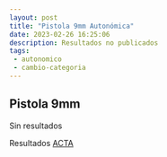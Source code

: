 ```yaml
---
layout: post
title: "Pistola 9mm Autonómica"
date: 2023-02-26 16:25:06
description: Resultados no publicados
tags: 
 - autonomico
 - cambio-categoria
---
```


## Pistola 9mm

Sin resultados

Resultados [ACTA](../../../resultados/2023/sample.pdf)

